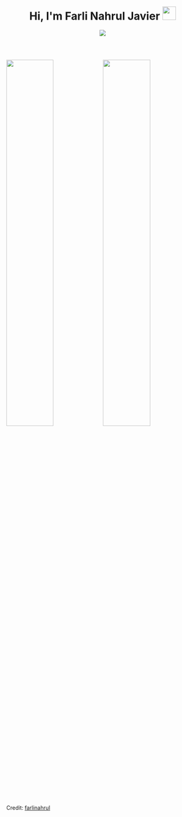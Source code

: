 <h1 align="center">Hi, I'm Farli Nahrul Javier <img src="https://media.giphy.com/media/hvRJCLFzcasrR4ia7z/giphy.gif" width="35"></h1>
<p align="center">
  <a href="https://github.com/DenverCoder1/readme-typing-svg"><img src="https://readme-typing-svg.herokuapp.com?lines=Mobile+Developer;Web+Developer;FullStack+Engineer;Software+Engineer;&center=true&width=500&height=50"></a>
</p>


<br>
<br>
<p align="left">
  <img width="49.5%" src="https://gitlab-readme-stats.vercel.app/api?username=farlinahrul&show_icons=true&theme=gruvbox&hide_border=true" />
    <img width="49.5%" src="https://gitlab-readme-streak-stats.herokuapp.com/?user=farlinahrul&theme=gruvbox&hide_border=true" />
</p>

Credit: [farlinahrul](https://www.linkedin.com/in/farlinahrul/)
